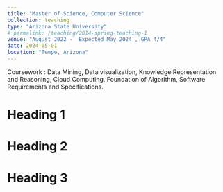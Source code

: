 ```yaml
---
title: "Master of Science, Computer Science"
collection: teaching
type: "Arizona State University"
# permalink: /teaching/2014-spring-teaching-1
venue: "August 2022 -  Expected May 2024 , GPA 4/4"
date: 2024-05-01
location: "Tempe, Arizona"
---
```

Coursework : Data Mining, Data visualization, Knowledge Representation and Reasoning, Cloud Computing, Foundation of Algorithm,  Software Requirements and Specifications.

Heading 1
======

Heading 2
======

Heading 3
======